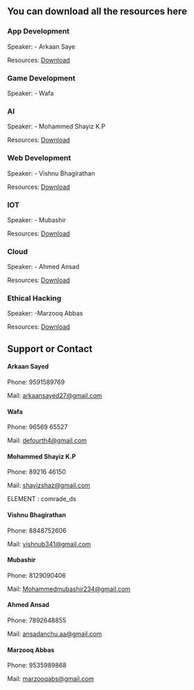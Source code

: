 ## You can download all the resources here

### App Development

Speaker: - Arkaan Saye

Resources: [Download](https://github.com/glugpace/Intro-to-tech/raw/master/appdev.rar)


### Game Development

Speaker: - Wafa


### AI

Speaker: - Mohammed Shayiz K.P

Resources: [Download](https://github.com/glugpace/Intro-to-tech/raw/master/AI.rar)


### Web Development

Speaker: - Vishnu Bhagirathan

Resources: [Download](https://github.com/glugpace/Intro-to-tech/raw/master/Web.rar)


### IOT

Speaker: - Mubashir

Resources: [Download](//)


### Cloud

Speaker: - Ahmed Ansad

Resources: [Download](https://github.com/glugpace/Intro-to-tech/raw/master/Cloud.rar)



### Ethical Hacking

Speaker: -Marzooq Abbas

Resources: [Download](//)


## Support or Contact

#### Arkaan Sayed

Phone: 9591589769

Mail: arkaansayed27@gmail.com


#### Wafa

Phone: 96569 65527

Mail: defourth4@gmail.com


#### Mohammed Shayiz K.P

Phone: 89216 46150

Mail: shayizshaz@gmail.com

ELEMENT : comrade_ds


#### Vishnu Bhagirathan

Phone: 8848752606

Mail: vishnub341@gmail.com


#### Mubashir

Phone: 8129090406 

Mail: Mohammedmubashir234@gmail.com


#### Ahmed Ansad

Phone: 7892648855

Mail: ansadanchu.aa@gmail.com



#### Marzooq Abbas

Phone: 9535989868

Mail: marzooqabs@gmail.com


